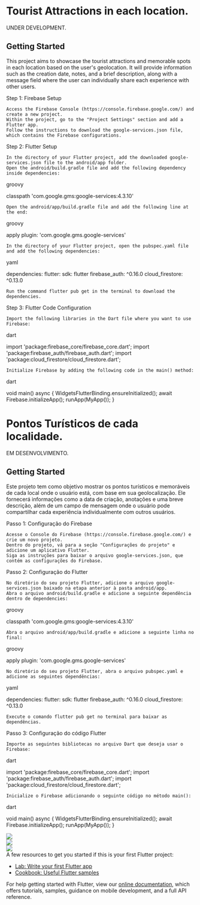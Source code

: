 # Tourist Attractions in each location.

UNDER DEVELOPMENT.

## Getting Started

This project aims to showcase the tourist attractions and memorable spots in each location based on the user's geolocation. It will provide information such as the creation date, notes, and a brief description, along with a message field where the user can individually share each experience with other users.

Step 1: Firebase Setup

    Access the Firebase Console (https://console.firebase.google.com/) and create a new project.
    Within the project, go to the "Project Settings" section and add a Flutter app.
    Follow the instructions to download the google-services.json file, which contains the Firebase configurations.

Step 2: Flutter Setup

    In the directory of your Flutter project, add the downloaded google-services.json file to the android/app folder.
    Open the android/build.gradle file and add the following dependency inside dependencies:

groovy

classpath 'com.google.gms:google-services:4.3.10'

    Open the android/app/build.gradle file and add the following line at the end:

groovy

apply plugin: 'com.google.gms.google-services'

    In the directory of your Flutter project, open the pubspec.yaml file and add the following dependencies:

yaml

dependencies:
  flutter:
    sdk: flutter
  firebase_auth: ^0.16.0
  cloud_firestore: ^0.13.0

    Run the command flutter pub get in the terminal to download the dependencies.

Step 3: Flutter Code Configuration

    Import the following libraries in the Dart file where you want to use Firebase:

dart

import 'package:firebase_core/firebase_core.dart';
import 'package:firebase_auth/firebase_auth.dart';
import 'package:cloud_firestore/cloud_firestore.dart';

    Initialize Firebase by adding the following code in the main() method:

dart

void main() async {
  WidgetsFlutterBinding.ensureInitialized();
  await Firebase.initializeApp();
  runApp(MyApp());
}

# Pontos Turísticos de cada localidade.

EM DESENVOLVIMENTO.

## Getting Started

Este projeto tem como objetivo mostrar os pontos turísticos e memoráveis de cada local onde o usuário está, com base em sua geolocalização. Ele fornecerá informações como a data de criação, anotações e uma breve descrição, além de um campo de mensagem onde o usuário pode compartilhar cada experiência individualmente com outros usuários.

Passo 1: Configuração do Firebase

    Acesse o Console do Firebase (https://console.firebase.google.com/) e crie um novo projeto.
    Dentro do projeto, vá para a seção "Configurações do projeto" e adicione um aplicativo Flutter.
    Siga as instruções para baixar o arquivo google-services.json, que contém as configurações do Firebase.

Passo 2: Configuração do Flutter

    No diretório do seu projeto Flutter, adicione o arquivo google-services.json baixado na etapa anterior à pasta android/app.
    Abra o arquivo android/build.gradle e adicione a seguinte dependência dentro de dependencies:

groovy

classpath 'com.google.gms:google-services:4.3.10'

    Abra o arquivo android/app/build.gradle e adicione a seguinte linha no final:

groovy

apply plugin: 'com.google.gms.google-services'

    No diretório do seu projeto Flutter, abra o arquivo pubspec.yaml e adicione as seguintes dependências:

yaml

dependencies:
  flutter:
    sdk: flutter
  firebase_auth: ^0.16.0
  cloud_firestore: ^0.13.0

    Execute o comando flutter pub get no terminal para baixar as dependências.

Passo 3: Configuração do código Flutter

    Importe as seguintes bibliotecas no arquivo Dart que deseja usar o Firebase:

dart

import 'package:firebase_core/firebase_core.dart';
import 'package:firebase_auth/firebase_auth.dart';
import 'package:cloud_firestore/cloud_firestore.dart';

    Inicialize o Firebase adicionando o seguinte código no método main():

dart

void main() async {
  WidgetsFlutterBinding.ensureInitialized();
  await Firebase.initializeApp();
  runApp(MyApp());
}

<img src="https://media.discordapp.net/attachments/1046815809227468832/1046816343929913444/Captura_de_Tela_2022-11-28_as_10.52.42.png?width=781&height=439">
<br>
<img src="https://media.discordapp.net/attachments/1046815809227468832/1046816315983278100/Captura_de_Tela_2022-11-28_as_10.52.29.png?width=781&height=439">
<br>
<img src="https://media.discordapp.net/attachments/1046815809227468832/1046816506463408188/1669650580117.jpg?width=203&height=439">
<br> 
A few resources to get you started if this is your first Flutter project:

- [Lab: Write your first Flutter app](https://flutter.dev/docs/get-started/codelab)
- [Cookbook: Useful Flutter samples](https://flutter.dev/docs/cookbook)

For help getting started with Flutter, view our
[online documentation](https://flutter.dev/docs), which offers tutorials,
samples, guidance on mobile development, and a full API reference.

